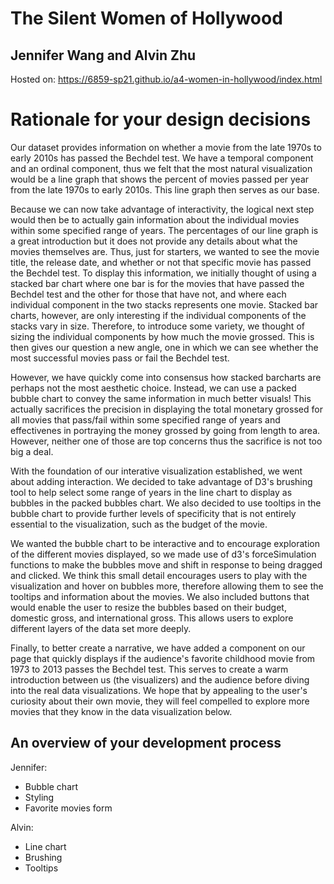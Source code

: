 # The Silent Women of Hollywood
## Jennifer Wang and Alvin Zhu

Hosted on: https://6859-sp21.github.io/a4-women-in-hollywood/index.html

# Rationale for your design decisions

Our dataset provides information on whether a movie from the late 1970s to early 2010s has passed the Bechdel test. We have a temporal component and an ordinal component, thus we felt that the most natural visualization would  be a line graph that shows the percent of movies passed per year from the late 1970s to early 2010s. This line graph then serves as our base.

Because we can now take advantage of interactivity, the logical next step would then be to actually gain information about the individual movies within some specified range of years. The percentages of our line graph is a great introduction but it does not provide any details about what the movies themselves are. Thus, just for starters, we wanted to see the movie title, the release date, and whether or not that specific movie has passed the Bechdel test. To display this information, we initially thought of using a stacked bar chart where one bar is for the movies that have passed the Bechdel test and the other for those that have not, and where each individual component in the two stacks represents one movie. Stacked bar charts, however, are only interesting if the individual components of the stacks vary in size. Therefore, to introduce some variety, we thought of sizing the individual components by how much the movie grossed. This is then gives our question a new angle, one in which we can see whether the most successful movies pass or fail the Bechdel test.

However, we have quickly come into consensus how stacked barcharts are perhaps not the most aesthetic choice. Instead, we can use a packed bubble chart to convey the same information in much better visuals! This actually sacrifices the precision in displaying the total monetary grossed for all movies that pass/fail within some specified range of years and effectivenes in portraying the money grossed by going from length to area. However, neither one of those are top concerns thus the sacrifice is not too big a deal.

With the foundation of our interative visualization established, we went about adding interaction. We decided to take advantage of D3's brushing tool to help select some range of years in the line chart to display as bubbles in the packed bubbles chart. We also decided to use tooltips in the bubble chart to provide further levels of specificity that is not entirely essential to the visualization, such as the budget of the movie. 

We wanted the bubble chart to be interactive and to encourage exploration of the different movies displayed, so we made use of d3's forceSimulation functions to make the bubbles move and shift in response to being dragged and clicked. We think this small detail encourages users to play with the visualization and hover on bubbles more, therefore allowing them to see the tooltips and information about the movies. We also included buttons that would enable the user to resize the bubbles based on their budget, domestic gross, and international gross. This allows users to explore different layers of the data set more deeply.

Finally, to better create a narrative, we have added a component on our page that quickly displays if the audience's favorite childhood movie from 1973 to 2013 passes the Bechdel test. This serves to create a warm introduction between us (the visualizers) and the audience before diving into the real data visualizations. We hope that by appealing to the user's curiosity about their own movie, they will feel compelled to explore more movies that they know in the data visualization below.

## An overview of your development process

Jennifer:
* Bubble chart
* Styling
* Favorite movies form

Alvin:
* Line chart
* Brushing
* Tooltips